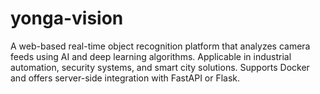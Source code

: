 # yonga-vision
A web-based real-time object recognition platform that analyzes camera feeds using AI and deep learning algorithms. Applicable in industrial automation, security systems, and smart city solutions. Supports Docker and offers server-side integration with FastAPI or Flask.
